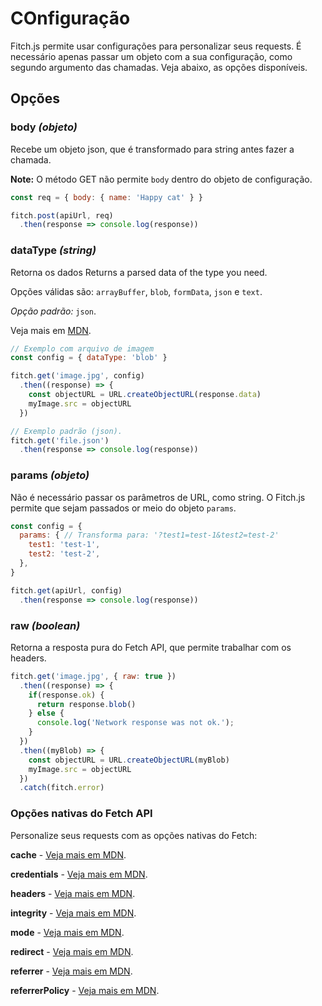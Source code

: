 # COnfiguração

Fitch.js permite usar configurações para personalizar seus requests. É necessário apenas passar um objeto com a sua configuração, como segundo argumento das chamadas. Veja abaixo, as opções disponíveis.

## Opções

### **body** *(objeto)*

Recebe um objeto json, que é transformado para string antes fazer a chamada.

**Note:** O método GET  não permite `body` dentro do objeto de configuração.

```js
const req = { body: { name: 'Happy cat' } }

fitch.post(apiUrl, req)
  .then(response => console.log(response))
```

### **dataType** *(string)*

Retorna os dados Returns a parsed data of the type you need.

Opções válidas são: `arrayBuffer`, `blob`, `formData`, `json` e `text`.

*Opção padrão:* `json`.

Veja mais em [MDN](https://developer.mozilla.org/en-US/docs/Web/API/Body).

```js
// Exemplo com arquivo de imagem
const config = { dataType: 'blob' }

fitch.get('image.jpg', config)
  .then((response) => {
    const objectURL = URL.createObjectURL(response.data)
    myImage.src = objectURL
  })

// Exemplo padrão (json).
fitch.get('file.json')
  .then(response => console.log(response))
```

### **params** *(objeto)*

Não é necessário passar os parâmetros de URL, como string. O Fitch.js permite que sejam passados or meio do objeto `params`.

```js
const config = {
  params: { // Transforma para: '?test1=test-1&test2=test-2'
    test1: 'test-1',
    test2: 'test-2',
  },
}

fitch.get(apiUrl, config)
  .then(response => console.log(response))
```

### **raw** *(boolean)*

Retorna a resposta pura do Fetch API, que permite trabalhar com os headers.

```js
fitch.get('image.jpg', { raw: true })
  .then((response) => {
    if(response.ok) {
      return response.blob()
    } else {
      console.log('Network response was not ok.');
    }
  })
  .then((myBlob) => {
    const objectURL = URL.createObjectURL(myBlob)
    myImage.src = objectURL
  })
  .catch(fitch.error)
```

### Opções nativas do Fetch API

Personalize seus requests com as opções nativas do Fetch:

**cache** - [Veja mais em MDN](https://developer.mozilla.org/en-US/docs/Web/API/Request/cache).

**credentials** - [Veja mais em MDN](https://developer.mozilla.org/en-US/docs/Web/API/GlobalFetch/fetch).

**headers** - [Veja mais em MDN](https://developer.mozilla.org/en-US/docs/Web/API/Request/headers).

**integrity** - [Veja mais em MDN](https://developer.mozilla.org/en-US/docs/Web/API/GlobalFetch/fetch).

**mode** - [Veja mais em MDN](https://developer.mozilla.org/en-US/docs/Web/API/Request/mode).

**redirect** - [Veja mais em MDN](https://developer.mozilla.org/en-US/docs/Web/API/GlobalFetch/fetch).

**referrer** - [Veja mais em MDN](https://developer.mozilla.org/en-US/docs/Web/API/GlobalFetch/fetch).

**referrerPolicy** - [Veja mais em MDN](https://developer.mozilla.org/en-US/docs/Web/API/GlobalFetch/fetch).
